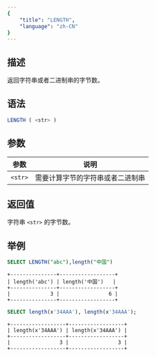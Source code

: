 ```yaml
---
{
    "title": "LENGTH",
    "language": "zh-CN"
}
---
```


## 描述

返回字符串或者二进制串的字节数。

## 语法

```sql
LENGTH ( <str> )
```

## 参数

| 参数      | 说明            |
|---------|---------------|
| `<str>` | 需要计算字节的字符串或者二进制串    |

## 返回值

字符串 `<str>` 的字节数。

## 举例

```sql
SELECT LENGTH("abc"),length("中国")
```

```text
+---------------+------------------+
| length('abc') | length('中国')   |
+---------------+------------------+
|             3 |                6 |
+---------------+------------------+
```

```sql
SELECT length(x'34AAA'), length(x'34AAA');
```

```text
+------------------+------------------+
| length(x'34AAA') | length(x'34AAA') |
+------------------+------------------+
|                3 |                3 |
+------------------+------------------+
```